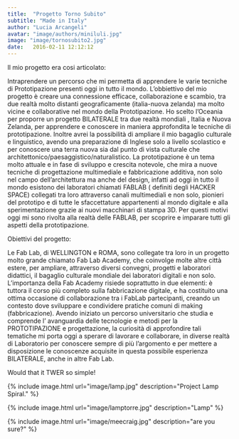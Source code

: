 ```yaml
---
title:  "Progetto Torno Subito"
subtitle: "Made in Italy"
author: "Lucia Arcangeli"
avatar: "image/authors/miniluli.jpg"
image: "image/tornosubito2.jpg"
date:   2016-02-11 12:12:12
---
```




Il mio progetto era cosi articolato:

Intraprendere un percorso che mi permetta di apprendere le varie tecniche di Prototipazione presenti oggi in tutto il mondo. L’obbiettivo del mio progetto è creare una connessione efficace, collaborazione e scambio, tra due realtà molto distanti geograficamente (italia-nuova zelanda) ma molto vicine e collaborative nel mondo della Prototipazione. Ho scelto l’Oceania per proporre un progetto BILATERALE tra due realtà mondiali , Italia e Nuova Zelanda, per apprendere e conoscere in maniera approfondita le tecniche di prototipazione. Inoltre avrei la possibilità di ampliare il mio bagaglio culturale e linguistico, avendo una preparazione di Inglese solo a livello scolastico e per conoscere una terra nuova sia dal punto di vista culturale che architettonico/paesaggistico/naturalistico. La prototipazione è un tema molto attuale e in fase di sviluppo e crescita notevole, che mira a nuove tecniche di progettazione multimediale e fabbricazione additiva, non solo nel campo dell’architettura ma anche del design, infatti ad oggi in tutto il mondo esistono dei laboratori chiamati FABLAB ( definiti degli HACKER SPACE) collegati tra loro attraverso canali multimediali e non solo, pionieri del prototipo e di tutte le sfaccettature appartenenti al mondo digitale e alla sperimentazione grazie ai nuovi macchinari di stampa 3D. Per questi motivi oggi mi sono rivolta alla realtà delle FABLAB, per scoprire e imparare tutti gli aspetti della prototipazione.

Obiettivi del progetto:
 
Le Fab Lab, di WELLINGTON e ROMA, sono collegate tra loro in un progetto molto grande chiamato Fab Lab Academy, che coinvolge molte altre città estere, per ampliare, attraverso diversi convegni, progetti e laboratori didattici, il bagaglio culturale mondiale dei laboratori digitali e non solo. L’importanza della Fab Academy risiede soprattutto in due elementi: è tuttora il corso più completo sulla fabbricazione digitale, e ha costituito una ottima occasione di collaborazione tra i FabLab partecipanti, creando un contesto dove sviluppare e condividere pratiche comuni di making (fabbricazione). Avendo iniziato un percorso universitario che studia e comprende l’ avanguardia delle tecnologie e metodi per la PROTOTIPAZIONE e progettazione, la curiosità di approfondire tali tematiche mi porta oggi a sperare di lavorare e collaborare, in diverse realtà di Laboratorio per conoscere sempre di più l’argomento e per mettere a disposizione le conoscenze acquisite in questa possibile esperienza BILATERALE, anche in altre Fab Lab.




Would that it TWER so simple!



{% include image.html url="image/lamp.jpg" description="Project Lamp Spiral." %}


{% include image.html url="image/lamptorre.jpg" description="Lamp" %}

{% include image.html url="image/meecraig.jpg" description="are you sure?" %}